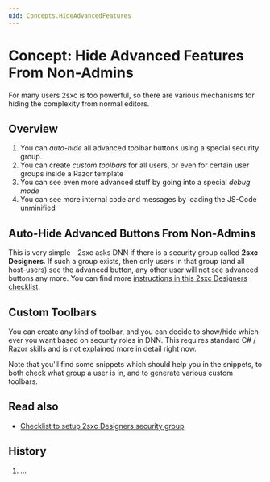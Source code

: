 ```yaml
---
uid: Concepts.HideAdvancedFeatures
---
```


# Concept: Hide Advanced Features From Non-Admins 

For many users 2sxc is too powerful, so there are various mechanisms for hiding the complexity from normal editors. 

## Overview

1. You can _auto-hide_ all advanced toolbar buttons using a special security group.
2. You can create _custom toolbars_ for all users, or even for certain user groups inside a Razor template
3. You can see even more advanced stuff by going into a special _debug mode_
4. You can see more internal code and messages by loading the JS-Code unminified

## Auto-Hide Advanced Buttons From Non-Admins

This is very simple - 2sxc asks DNN if there is a security group called **2sxc Designers**. If such a group exists, then only users in that group (and all host-users) see the advanced button, any other user will not see advanced buttons any more. You can find more [instructions in this 2sxc Designers checklist](xref:Checklist.AdminsNoAdvFeatures).

## Custom Toolbars

You can create any kind of toolbar, and you can decide to show/hide which ever you want based on security roles in DNN. This requires standard C# / Razor skills and is not explained more in detail right now. 

Note that you'll find some snippets which should help you in the snippets, to both check what group a user is in, and to generate various custom toolbars. 




## Read also

* [Checklist to setup 2sxc Designers security group](xref:Checklist.AdminsNoAdvFeatures)



## History

1. ...
